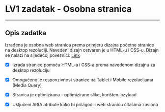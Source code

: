 # LV1 zadatak - Osobna stranica


<hr />


## Opis zadatka

Izrađena je osobna web stranica prema primjeru dizajna početne stranice na desktop rezoluciji. Navedeni dizajn ostvaren je u HTML-u i CSS-u. 
Dizajn se nalazi na sljedećoj poveznici: [Link](https://www.figma.com/file/eAv1yU9fOTmlzZgpa3PKLv/Personal-portfolio-website-(Community)?node-id=0%3A1&t=ctrhGeQpF9UzoE0l-1)


- [x] Izrada stranice pomoću HTML-a i CSS-a prema navedenom dizajnu za desktop rezoluciju
- [x] Omogućeno je responzivnost stranice na Tablet i Mobile rezolucijama (Media Query)
- [x] Stranica je optimizirana - optimizirane slike, korišten lazyload
- [x] Uključeni ARIA atribute kako bi prilagodili web stranicu čitačima zaslona



